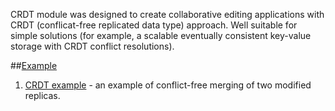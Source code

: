 CRDT module was designed to create collaborative editing applications with CRDT (conflicat-free replicated data type) 
approach. Well suitable for simple solutions (for example, a scalable eventually consistent key-value storage 
with CRDT conflict resolutions).

##[Example](https://github.com/softindex/datakernel/blob/master/examples/crdt)
1. [CRDT example](https://github.com/softindex/datakernel/blob/master/examples/crdt/src/main/java/io/datakernel/examples/CrdtExample.java) - 
an example of conflict-free merging of two modified replicas.
